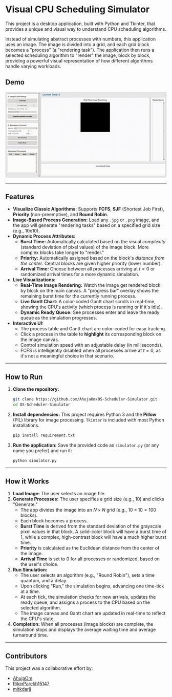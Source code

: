 # Visual CPU Scheduling Simulator

This project is a desktop application, built with Python and Tkinter, that provides a unique and visual way to understand CPU scheduling algorithms.

Instead of simulating abstract processes with numbers, this application uses an image. The image is divided into a grid, and each grid block becomes a "process" (a "rendering task"). The application then runs a selected scheduling algorithm to "render" the image, block by block, providing a powerful visual representation of how different algorithms handle varying workloads.

## Demo

![Visual CPU Simulator Demo](screenshot/simulator_tutorial.gif)

---

## Features

* **Visualize Classic Algorithms:** Supports **FCFS**, **SJF** (Shortest Job First), **Priority** (non-preemptive), and **Round Robin**.
* **Image-Based Process Generation:** Load any `.jpg` or `.png` image, and the app will generate "rendering tasks" based on a specified grid size (e.g., 10x10).
* **Dynamic Process Attributes:**
    * **Burst Time:** Automatically calculated based on the visual *complexity* (standard deviation of pixel values) of the image block. More complex blocks take longer to "render."
    * **Priority:** Automatically assigned based on the block's *distance from the center*. Central blocks are given higher priority (lower number).
    * **Arrival Time:** Choose between all processes arriving at $t=0$ or randomized arrival times for a more dynamic simulation.
* **Live Visualizations:**
    * **Real-Time Image Rendering:** Watch the image get rendered block by block on the main canvas. A "progress bar" overlay shows the remaining burst time for the currently running process.
    * **Live Gantt Chart:** A color-coded Gantt chart scrolls in real-time, showing the CPU's activity (which process is running or if it's idle).
    * **Dynamic Ready Queue:** See processes enter and leave the ready queue as the simulation progresses.
* **Interactive UI:**
    * The process table and Gantt chart are color-coded for easy tracking.
    * Click a process in the table to **highlight** its corresponding block on the image canvas.
    * Control simulation speed with an adjustable delay (in milliseconds).
    * FCFS is intelligently disabled when all processes arrive at $t=0$, as it's not a meaningful choice in that scenario.

---

## How to Run

1.  **Clone the repository:**
    ```sh
    git clone https://github.com/AhujaOm/OS-Scheduler-Simulator.git
    cd OS-Scheduler-Simulator
    ```

2.  **Install dependencies:**
    This project requires Python 3 and the **Pillow** (PIL) library for image processing. `Tkinter` is included with most Python installations.
    ```sh
    pip install requirement.txt
    ```

3.  **Run the application:**
    Save the provided code as `simulator.py` (or any name you prefer) and run it:
    ```sh
    python simulator.py
    ```

---

## How it Works

1.  **Load Image:** The user selects an image file.
2.  **Generate Processes:** The user specifies a grid size (e.g., 10) and clicks "Generate."
    * The app divides the image into an $N \times N$ grid (e.g., $10 \times 10 = 100$ blocks).
    * Each block becomes a process.
    * **Burst Time** is derived from the standard deviation of the grayscale pixel values in that block. A solid-color block will have a burst time of 1, while a complex, high-contrast block will have a much higher burst time.
    * **Priority** is calculated as the Euclidean distance from the center of the image.
    * **Arrival Time** is set to 0 for all processes or randomized, based on the user's choice.
3.  **Run Simulation:**
    * The user selects an algorithm (e.g., "Round Robin"), sets a time quantum, and a delay.
    * Upon clicking "Run," the simulation begins, advancing one time-tick at a time.
    * At each tick, the simulation checks for new arrivals, updates the ready queue, and assigns a process to the CPU based on the selected algorithm.
    * The image canvas and Gantt chart are updated in real-time to reflect the CPU's state.
4.  **Completion:** When all processes (image blocks) are complete, the simulation stops and displays the average waiting time and average turnaround time.

---

## Contributors

This project was a collaborative effort by:

* [AhujaOm](https://github.com/AhujaOm)
* [RikinParekh15147](https://github.com/RikinParekh15147)
* [mitkdarji](https://github.com/mitkdarji)
